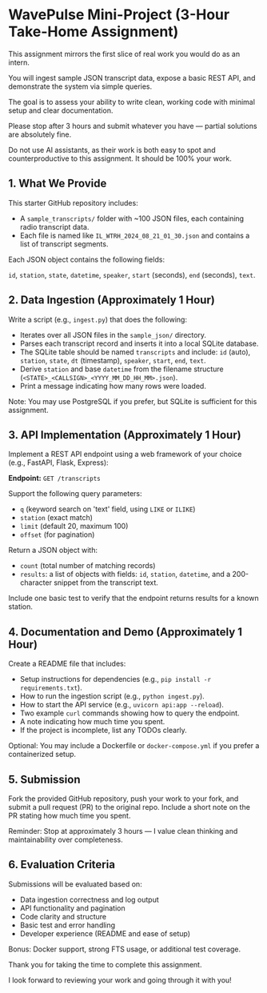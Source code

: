# WavePulse Mini-Project (3-Hour Take-Home Assignment)

This assignment mirrors the first slice of real work you would do as an intern.

You will ingest sample JSON transcript data, expose a basic REST API, and demonstrate the system via simple queries.

The goal is to assess your ability to write clean, working code with minimal setup and clear documentation.

Please stop after 3 hours and submit whatever you have — partial solutions are absolutely fine.

Do not use AI assistants, as their work is both easy to spot and counterproductive to this assignment. It should be 100% your work. 

## 1. What We Provide

This starter GitHub repository includes:

- A `sample_transcripts/` folder with ~100 JSON files, each containing radio transcript data.
- Each file is named like `IL_WTRH_2024_08_21_01_30.json` and contains a list of transcript segments.

Each JSON object contains the following fields:

`id`, `station`, `state`, `datetime`, `speaker`, `start` (seconds), `end` (seconds), `text`.

## 2. Data Ingestion (Approximately 1 Hour)

Write a script (e.g., `ingest.py`) that does the following:

- Iterates over all JSON files in the `sample_json/` directory.
- Parses each transcript record and inserts it into a local SQLite database.
- The SQLite table should be named `transcripts` and include: `id` (auto), `station`, `state`, `dt` (timestamp), `speaker`, `start`, `end`, `text`.
- Derive `station` and base `datetime` from the filename structure (`<STATE>_<CALLSIGN>_<YYYY_MM_DD_HH_MM>.json`).
- Print a message indicating how many rows were loaded.

Note: You may use PostgreSQL if you prefer, but SQLite is sufficient for this assignment.

## 3. API Implementation (Approximately 1 Hour)

Implement a REST API endpoint using a web framework of your choice (e.g., FastAPI, Flask, Express):

**Endpoint:** `GET /transcripts`

Support the following query parameters:

- `q` (keyword search on 'text' field, using `LIKE` or `ILIKE`)
- `station` (exact match)
- `limit` (default 20, maximum 100)
- `offset` (for pagination)

Return a JSON object with:

- `count` (total number of matching records)
- `results`: a list of objects with fields: `id`, `station`, `datetime`, and a 200-character snippet from the transcript text.

Include one basic test to verify that the endpoint returns results for a known station.

## 4. Documentation and Demo (Approximately 1 Hour)

Create a README file that includes:

- Setup instructions for dependencies (e.g., `pip install -r requirements.txt`).
- How to run the ingestion script (e.g., `python ingest.py`).
- How to start the API service (e.g., `uvicorn api:app --reload`).
- Two example `curl` commands showing how to query the endpoint.
- A note indicating how much time you spent.
- If the project is incomplete, list any TODOs clearly.

Optional: You may include a Dockerfile or `docker-compose.yml` if you prefer a containerized setup.

## 5. Submission

Fork the provided GitHub repository, push your work to your fork, and submit a pull request (PR) to the original repo. Include a short note on the PR stating how much time you spent.

Reminder: Stop at approximately 3 hours — I value clean thinking and maintainability over completeness.

## 6. Evaluation Criteria

Submissions will be evaluated based on:

- Data ingestion correctness and log output
- API functionality and pagination
- Code clarity and structure
- Basic test and error handling
- Developer experience (README and ease of setup)

Bonus: Docker support, strong FTS usage, or additional test coverage.

Thank you for taking the time to complete this assignment. 

I look forward to reviewing your work and going through it with you!
